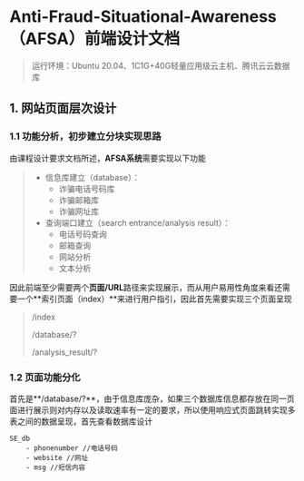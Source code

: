 # Anti-Fraud-Situational-Awareness（AFSA）前端设计文档



> 运行环境：Ubuntu 20.04、1C1G+40G轻量应用级云主机、腾讯云云数据库



## 1. 网站页面层次设计

### 1.1 功能分析，初步建立分块实现思路



由课程设计要求文档所述，**AFSA系统**需要实现以下功能

> - 信息库建立（database）：
>   - 诈骗电话号码库
>   - 诈骗邮箱库
>   - 诈骗网址库
> - 查询端口建立（search entrance/analysis result）：
>   - 电话号码查询
>   - 邮箱查询
>   - 网站分析
>   - 文本分析



因此前端至少需要两个**页面/URL**路径来实现展示，而从用户易用性角度来看还需要一个**索引页面（index）**来进行用户指引，因此首先需要实现三个页面呈现

> /index
>
> /database/?
>
> /analysis_result/?



### 1.2 页面功能分化

首先是**/database/?**，由于信息库庞杂，如果三个数据库信息都存放在同一页面进行展示则对内存以及读取速率有一定的要求，所以使用响应式页面跳转实现多表之间的数据呈现，首先查看数据库设计

```shell
SE_db
	- phonenumber //电话号码
	- website //网址
	- msg //短信内容
```

